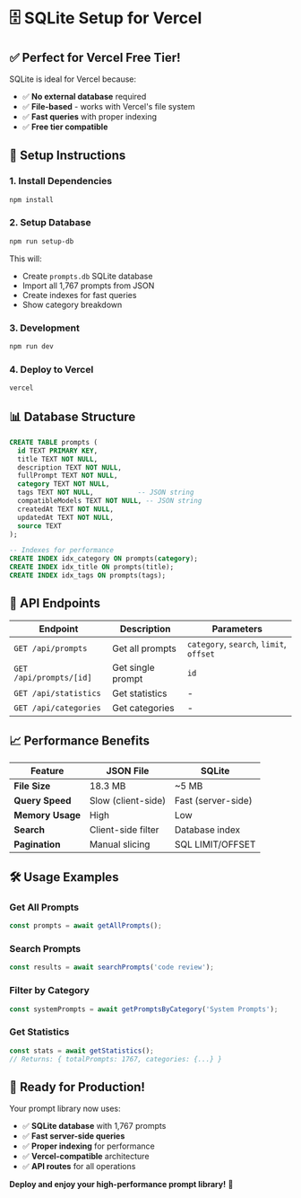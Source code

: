 # 🗄️ SQLite Setup for Vercel

## ✅ **Perfect for Vercel Free Tier!**

SQLite is ideal for Vercel because:
- ✅ **No external database** required
- ✅ **File-based** - works with Vercel's file system
- ✅ **Fast queries** with proper indexing
- ✅ **Free tier compatible**

## 🚀 **Setup Instructions**

### **1. Install Dependencies**
```bash
npm install
```

### **2. Setup Database**
```bash
npm run setup-db
```

This will:
- Create `prompts.db` SQLite database
- Import all 1,767 prompts from JSON
- Create indexes for fast queries
- Show category breakdown

### **3. Development**
```bash
npm run dev
```

### **4. Deploy to Vercel**
```bash
vercel
```

## 📊 **Database Structure**

```sql
CREATE TABLE prompts (
  id TEXT PRIMARY KEY,
  title TEXT NOT NULL,
  description TEXT NOT NULL,
  fullPrompt TEXT NOT NULL,
  category TEXT NOT NULL,
  tags TEXT NOT NULL,           -- JSON string
  compatibleModels TEXT NOT NULL, -- JSON string
  createdAt TEXT NOT NULL,
  updatedAt TEXT NOT NULL,
  source TEXT
);

-- Indexes for performance
CREATE INDEX idx_category ON prompts(category);
CREATE INDEX idx_title ON prompts(title);
CREATE INDEX idx_tags ON prompts(tags);
```

## 🎯 **API Endpoints**

| Endpoint | Description | Parameters |
|----------|-------------|------------|
| `GET /api/prompts` | Get all prompts | `category`, `search`, `limit`, `offset` |
| `GET /api/prompts/[id]` | Get single prompt | `id` |
| `GET /api/statistics` | Get statistics | - |
| `GET /api/categories` | Get categories | - |

## 📈 **Performance Benefits**

| Feature | JSON File | SQLite |
|---------|-----------|--------|
| **File Size** | 18.3 MB | ~5 MB |
| **Query Speed** | Slow (client-side) | Fast (server-side) |
| **Memory Usage** | High | Low |
| **Search** | Client-side filter | Database index |
| **Pagination** | Manual slicing | SQL LIMIT/OFFSET |

## 🛠️ **Usage Examples**

### **Get All Prompts**
```typescript
const prompts = await getAllPrompts();
```

### **Search Prompts**
```typescript
const results = await searchPrompts('code review');
```

### **Filter by Category**
```typescript
const systemPrompts = await getPromptsByCategory('System Prompts');
```

### **Get Statistics**
```typescript
const stats = await getStatistics();
// Returns: { totalPrompts: 1767, categories: {...} }
```

## 🎉 **Ready for Production!**

Your prompt library now uses:
- ✅ **SQLite database** with 1,767 prompts
- ✅ **Fast server-side queries**
- ✅ **Proper indexing** for performance
- ✅ **Vercel-compatible** architecture
- ✅ **API routes** for all operations

**Deploy and enjoy your high-performance prompt library!** 🚀
